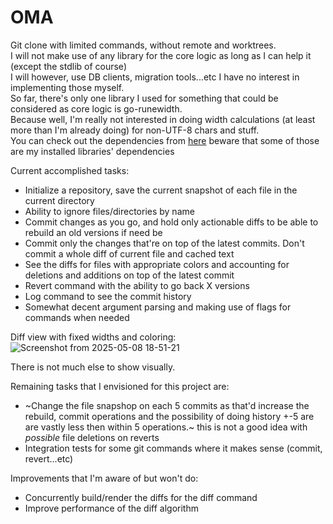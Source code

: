 # OMA

Git clone with limited commands, without remote and worktrees.  
I will not make use of any library for the core logic as long as I can help it (except the stdlib of course)  
I will however, use DB clients, migration tools...etc I have no interest in implementing those myself.  
So far, there's only one library I used for something that could be considered as core logic is go-runewidth.  
Because well, I'm really not interested in doing width calculations (at least more than I'm already doing) for non-UTF-8 chars and stuff.  
You can check out the dependencies from [here](https://github.com/OmerBilgin21/git-clone-oma/network/dependencies) beware that some of those are my installed libraries' dependencies  

Current accomplished tasks:
 * Initialize a repository, save the current snapshot of each file in the current directory
 * Ability to ignore files/directories by name
 * Commit changes as you go, and hold only actionable diffs to be able to rebuild an old versions if need be
 * Commit only the changes that're on top of the latest commits. Don't commit a whole diff of current file and cached text
 * See the diffs for files with appropriate colors and accounting for deletions and additions on top of the latest commit
 * Revert command with the ability to go back X versions
 * Log command to see the commit history
 * Somewhat decent argument parsing and making use of flags for commands when needed

Diff view with fixed widths and coloring:
![Screenshot from 2025-05-08 18-51-21](https://github.com/user-attachments/assets/c8e0f3c6-ebb0-4b59-873d-dfbc473480c3)
  
There is not much else to show visually.
  
  
Remaining tasks that I envisioned for this project are:
 * ~Change the file snapshop on each 5 commits as that'd increase the rebuild, commit operations
 and the possibility of doing history +-5 are are vastly less then within 5 operations.~ this is not a good idea with *possible* file deletions on reverts
 * Integration tests for some git commands where it makes sense (commit, revert...etc)

Improvements that I'm aware of but won't do:
 * Concurrently build/render the diffs for the diff command
 * Improve performance of the diff algorithm
